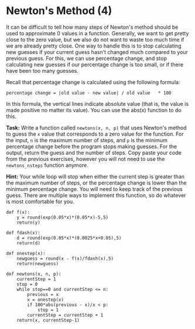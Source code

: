 # Newton's Method (4)

It can be difficult to tell how many steps of Newton's method should be used to approximate 0 values in a function. Generally, we want to get pretty close to the zero value, but we also do not want to waste too much time if we are already pretty close. One way to handle this is to stop calculating new guesses if your current guess hasn't changed much compared to your previous guess. For this, we can use percentage change, and stop calculating new guesses if our percentage change is too small, or if there have been too many guesses. 

Recall that percentage change is calculated using the following formula:

`percentage change = |old value - new value| / old value   * 100`

In this formula, the vertical lines indicate absolute value (that is, the value is made positive no matter its value). You can use the abs(x) function to do this. 

**Task:** Write a function called `newtons(x, n, p)` that uses Newton's method to guess the `x` value that corresponds to a zero value for the function. For the input, `n` is the maximum number of steps, and `p` is the minimum percentage change before the program stops making guesses. For the output, return the guess and the number of steps. Copy paste your code from the previous exercises, however you will not need to use the `newtons_nsteps` function anymore. 

**Hint:** Your while loop will stop when either the current step is greater than the maximum number of steps, or the percentage change is lower than the minimum percentage change. You will need to keep track of the previous guess. There are multiple ways to implement this function, so do whatever is most comfortable for you. 


```
def f(x):
    y = round(exp(0.05*x)*(0.05*x)-5,5)
    return(y)
    
def fdash(x):
    d = round(exp(0.05*x)*(0.0025*x+0.05),5)
    return(d)
    
def onestep(x):
    newguess = round(x - f(x)/fdash(x),5)
    return(newguess)
    
def newtons(x, n, p):
    currentStep = 1
    stop = 0
    while stop==0 and currentStep <= n:
        previous = x
        x = onestep(x)
        if 100*abs(previous - x)/x < p:
            stop = 1
        currentStep = currentStep + 1
    return(x, currentStep-1)
```
